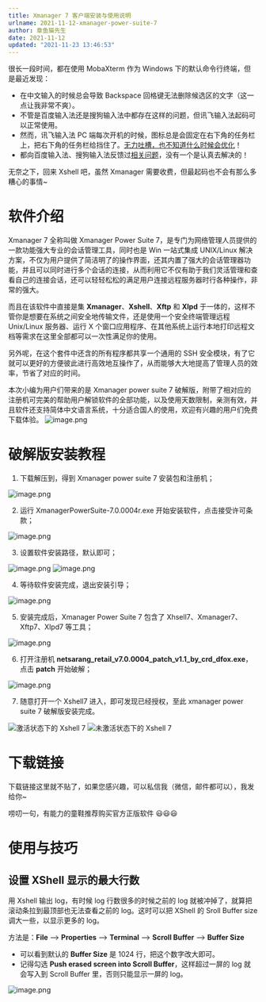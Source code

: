 ```yaml
---
title: Xmanager 7 客户端安装与使用说明
urlname: 2021-11-12-xmanager-power-suite-7
author: 章鱼猫先生
date: 2021-11-12
updated: "2021-11-23 13:46:53"
---
```


很长一段时间，都在使用 MobaXterm 作为 Windows 下的默认命令行终端，但是最近发现：

- 在中文输入的时候总会导致 Backspace 回格键无法删除候选区的文字（这一点让我非常不爽）。
- 不管是百度输入法还是搜狗输入法中都存在这样的问题，但讯飞输入法起码可以正常使用。
- 然而，讯飞输入法 PC 端每次开机的时候，图标总是会固定在右下角的任务栏上，把右下角的任务栏给挡住了。[无力吐槽，也不知道什么时候会优化](http://bbs.xunfei.cn/showtopic-187191-1-1.html)！
- 都向百度输入法、搜狗输入法反馈过[相关问题](https://weibo.com/6020143196/KDiuis3H8)，没有一个是认真去解决的！

无奈之下，回来 Xshell 吧，虽然 Xmanager 需要收费，但最起码也不会有那么多糟心的事情\~

# 软件介绍

Xmanager 7 全称叫做 Xmanager Power Suite 7，是专门为网络管理人员提供的一款功能强大专业的会话管理工具，同时也是 Win 一站式集成 UNIX/Linux 解决方案，不仅为用户提供了简洁明了的操作界面，还其内置了强大的会话管理器功能，并且可以同时进行多个会话的连接，从而利用它不仅有助于我们灵活管理和查看自己的连接会话，还可以轻轻松松的满足用户连接远程服务器时行各种操作，非常的强大。

而且在该软件中直接是集 **Xmanager**、**Xshell**、**Xftp** 和 **Xlpd** 于一体的，这样不管你是想要在系统之间安全地传输文件，还是使用一个安全终端管理远程 Unix/Linux 服务器、运行 X 个窗口应用程序、在其他系统上运行本地打印远程文档等需求在这里全部都可以一次性满足你的使用。

另外呢，在这个套件中还含的所有程序都共享一个通用的 SSH 安全模块，有了它就可以更好的方便彼此进行高效地互操作了，从而能够大大地提高了管理人员的效率，节省了对应的时间。

本次小编为用户们带来的是 Xmanager power suite 7 破解版，附带了相对应的注册机可完美的帮助用户解锁软件的全部功能，以及使用天数限制，亲测有效，并且软件还支持简体中文语言系统，十分适合国人的使用，欢迎有兴趣的用户们免费下载体验。
![image.png](https://shub-1251708715.cos.ap-guangzhou.myqcloud.com/elog-cookbook-img/Fp05aRJVZBSfMLkvKB1-yee6qDiq.png)

# 破解版安装教程

1.  下载解压到，得到 Xmanager power suite 7 安装包和注册机；

![image.png](https://shub-1251708715.cos.ap-guangzhou.myqcloud.com/elog-cookbook-img/Fp_8lWfThHq0sSz_js-Fki8vb3O8.png)

2.  运行 XmanagerPowerSuite-7.0.0004r.exe 开始安装软件，点击接受许可条款；

![image.png](https://shub-1251708715.cos.ap-guangzhou.myqcloud.com/elog-cookbook-img/Ftq8acNsTMhtp0d_sglYMKfhT9vr.png)

3.  设置软件安装路径，默认即可；

![image.png](https://shub-1251708715.cos.ap-guangzhou.myqcloud.com/elog-cookbook-img/Fj_A9KB6m-HWXgAObwqH3jkjEMmd.png)
![image.png](https://shub-1251708715.cos.ap-guangzhou.myqcloud.com/elog-cookbook-img/Fj6aEY4DjjGbCNF7C6r7GUUBX7fl.png)

4.  等待软件安装完成，退出安装引导；

![image.png](https://shub-1251708715.cos.ap-guangzhou.myqcloud.com/elog-cookbook-img/Fv5MOAK9QaSNGSXgw-oz-jsIu1L3.png)

5.  安装完成后，Xmanager Power Suite 7 包含了 Xhsell7、Xmanager7、Xftp7、Xlpd7 等工具；

![image.png](https://shub-1251708715.cos.ap-guangzhou.myqcloud.com/elog-cookbook-img/Fs_CT8CVlQ58L3b8Rq6Wptwqz8Oo.png)

6.  打开注册机 **netsarang_retail_v7.0.0004_patch_v1.1_by_crd_dfox.exe**，点击 **patch** 开始破解；

![image.png](https://shub-1251708715.cos.ap-guangzhou.myqcloud.com/elog-cookbook-img/FuMjSc8VyyGjd78b9N4a_GTicIPy.png)

7.  随意打开一个 Xshell7 进入，即可发现已经授权，至此 xmanager power suite 7 破解版安装完成。

![激活状态下的 Xshell 7](https://shub-1251708715.cos.ap-guangzhou.myqcloud.com/elog-cookbook-img/FpPLbQkCgjxSgxq-ZXeKNOcIaClF.png "激活状态下的 Xshell 7")
![未激活状态下的 Xshell 7](https://shub-1251708715.cos.ap-guangzhou.myqcloud.com/elog-cookbook-img/FsZsZDr6QAiaNJIXBO6XHlb2MfiD.jpeg "未激活状态下的 Xshell 7")

# 下载链接

下载链接这里就不贴了，如果您感兴趣，可以私信我（微信，邮件都可以），我发给你\~

唠叨一句，有能力的童鞋推荐购买官方正版软件 😃😃😃

# 使用与技巧

## 设置 XShell 显示的最大行数

用 Xshell 输出 log，有时候 log 行数很多的时候之前的 log 就被冲掉了，就算把滚动条拉到最顶部也无法查看之前的 log。这时可以把 XShell 的 Sroll Buffer size 调大一些，以显示更多的 log。

方法是：**File** --> **Properties** --> **Terminal** --> **Scroll Buffer** --> **Buffer Size**

- 可以看到默认的 **Buffer Size** 是 1024 行，把这个数字改大即可。
- 记得勾选 **Push erased screen into Scroll Buffer**，这样超过一屏的 log 就会写入到 Scroll Buffer 里，否则只能显示一屏的 log。

![image.png](https://shub-1251708715.cos.ap-guangzhou.myqcloud.com/elog-cookbook-img/FkNdSAa0n9BvmgF_aZIjcApMzUGy.png)
